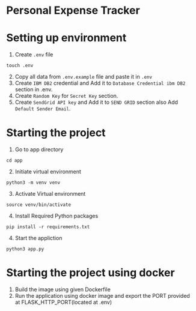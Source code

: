 # Personal Expense Tracker

# Setting up environment
1. Create ```.env``` file
  ```shell
  touch .env
  ```
2. Copy all data from ```.env.example``` file and paste it in ```.env```
3. Create ```IBM DB2``` credential and Add it to ```Database Credential ibm DB2``` section in .env.
4. Create ```Random Key``` for ```Secret Key``` section.
5. Create ```SendGrid API key``` and Add it to ```SEND GRID``` section also Add ```Default Sender Email```.

# Starting the project
1. Go to app directory
  ```shell
  cd app
  ```
2. Initiate virtual environment
  ```shell
  python3 -m venv venv
  ```
3. Activate Virtual environment
  ```shell
  source venv/bin/activate
  ```
4. Install Required Python packages
  ```shell
  pip install -r requirements.txt
  ``` 
4. Start the appliction
  ```shell
  python3 app.py
  ``` 

# Starting the project using docker
1. Build the image using given Dockerfile
2. Run the application using docker image and export the PORT provided at FLASK_HTTP_PORT(located at .env)